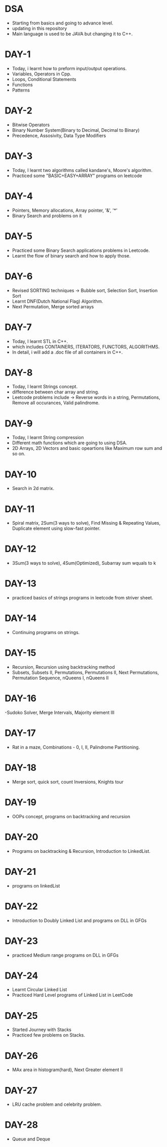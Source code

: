 # DSA
- Starting from basics and going to advance level.
- updating in this repository
- Main language is used to be JAVA but changing it to C++.
# DAY-1
- Today, i learnt how to preform input/output operations.
- Variables, Operators in Cpp.
- Loops, Conditional Statements
- Functions
- Patterns
# DAY-2
- Bitwise Operators
- Binary Number System(Binary to Decimal, Decimal to Binary)
- Precedence, Assosivity, Data Type Modifiers
# DAY-3
- Today, I learnt two algorithms called kandane's, Moore's algorithm.
- Practiced some "BASIC+EASY+ARRAY" programs on leetcode
# DAY-4
- Pointers, Memory allocations, Array pointer, '&', '*'
- Binary Search and problems on it
# DAY-5
- Practiced some Binary Search applications problems in Leetcode.
- Learnt the flow of binary search and how to apply those.
# DAY-6
- Revised SORTING techniques -> Bubble sort, Selection Sort, Insertion Sort
- Learnt DNF(Dutch National Flag) Algorithm.
-  Next Permutation, Merge sorted arrays
# DAY-7
- Today, I learnt STL in C++.
- which includes CONTAINERS, ITERATORS, FUNCTORS, ALGORITHMS.
- In detail, i will add a .doc file of all containers in C++.
# DAY-8
- Today, I learnt Strings concept.
- difference between char array and string.
- Leetcode problems include -> Reverse words in a string, Permutations, Remove all occurances, Valid palindrome.
# DAY-9
- Today, I learnt String compression
- Different math functions which are going to using DSA.
- 2D Arrays, 2D Vectors and basic opeartions like Maximum row sum and so on.
# DAY-10
- Search in 2d matrix.
# DAY-11
- Spiral matrix, 2Sum(3 ways to solve), Find Missing & Repeating Values, Duplicate element using slow-fast pointer.
# DAY-12
- 3Sum(3 ways to solve), 4Sum(Optimized), Subarray sum wquals to k
# DAY-13
- practiced basics of strings programs in leetcode from striver sheet.
# DAY-14
- Continuing programs on strings.
# DAY-15
- Recursion, Recursion using backtracking method
- Subsets, Subsets II, Permutations, Permutations II, Next Permutations, Permutation Sequence, nQueens I, nQueens II
# DAY-16
-Sudoko Solver, Merge Intervals, Majority element III
# DAY-17
- Rat in a maze, Combinations - 0, I, II, Palindrome Partitioning.
# DAY-18
- Merge sort, quick sort, count Inversions, Knights tour
# DAY-19
- OOPs concept, programs on backtracking and recursion
# DAY-20
- Programs on backtracking & Recursion, Introduction to LinkedList.
# DAY-21
- programs on linkedList 
# DAY-22
- Introduction to Doubly Linked List and programs on DLL in GFGs
# DAY-23
- practiced Medium range programs on DLL in GFGs
# DAY-24
- Learnt Circular Linked List
- Practiced Hard Level programs of Linked List in LeetCode
# DAY-25
- Started Journey with Stacks
- Practiced few problems on Stacks.
# DAY-26
- MAx area in histogram(hard), Next Greater element II
# DAY-27
- LRU cache problem and celebrity problem.
# DAY-28
- Queue and Deque
